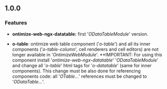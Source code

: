 ## 1.0.0

### Features

* **ontimize-web-ngx-datatable:** first '*ODataTableModule*' version.

* **o-table**: ontimize web table component ('*o-table*') and all its inner components ('*o-table-column*', cell renderers and cell editors) are not longer available in '*OntimizeWebModule*'.
**IMPORTANT: For using this component install '*ontimize-web-ngx-datatable*' '*ODataTableModule*' and change all '*o-table*' html tags for '*o-datatable*' (same for inner components). This change must be also done for referencing components code: all '*OTable...*' references must be changed to '*ODataTable...*'.